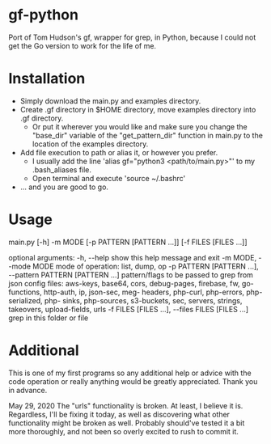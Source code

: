 # gf-python
Port of Tom Hudson's gf, wrapper for grep, in Python, because I could not get the Go version to work for the life of me.


# Installation
- Simply download the main.py and examples directory.
- Create .gf directory in $HOME directory, move examples directory into .gf directory.
  - Or put it wherever you would like and make sure you change the "base_dir" variable of the "get_pattern_dir" function in     main.py to the location of the examples directory.
- Add file execution to path or alias it, or however you prefer.
  - I usually add the line 'alias gf="python3 <path/to/main.py>"' to my .bash_aliases file.
  - Open terminal and execute 'source ~/.bashrc'
- ... and you are good to go.

# Usage
main.py [-h] -m MODE [-p PATTERN [PATTERN ...]] [-f FILES [FILES ...]]

optional arguments:
  -h, --help            show this help message and exit
  -m MODE, --mode MODE  mode of operation: list, dump, op
  -p PATTERN [PATTERN ...], --pattern PATTERN [PATTERN ...]
                        pattern/flags to be passed to grep from json config
                        files: aws-keys, base64, cors, debug-pages, firebase,
                        fw, go-functions, http-auth, ip, json-sec, meg-
                        headers, php-curl, php-errors, php-serialized, php-
                        sinks, php-sources, s3-buckets, sec, servers, strings,
                        takeovers, upload-fields, urls
  -f FILES [FILES ...], --files FILES [FILES ...]
                        grep in this folder or file
                        
# Additional
This is one of my first programs so any additional help or advice with the code operation or really anything would be greatly appreciated. Thank you in advance.

May 29, 2020
The "urls" functionality is broken. At least, I believe it is. Regardless, I'll be fixing it today, as well as discovering what other functionality might be broken as well. Probably should've tested it a bit more thoroughly, and not been so overly excited to rush to commit it.
